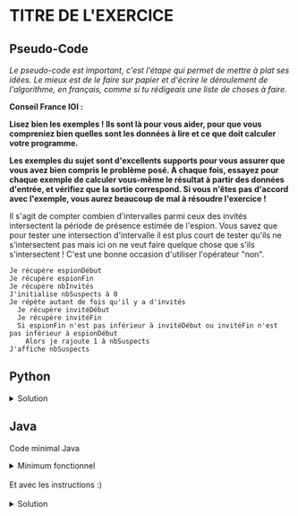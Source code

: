 # TITRE DE L'EXERCICE

## Pseudo-Code

_Le pseudo-code est important, c'est l'étape qui permet de mettre à plat ses idées. Le mieux est de le faire sur papier et d'écrire le déroulement de l'algorithme, en français, comme si tu rédigeais une liste de choses à faire._

**Conseil France IOI :**

**Lisez bien les exemples ! Ils sont là pour vous aider, pour que vous compreniez bien quelles sont les données à lire et ce que doit calculer votre programme.**

**Les exemples du sujet sont d'excellents supports pour vous assurer que vous avez bien compris le problème posé. À chaque fois, essayez pour chaque exemple de calculer vous-même le résultat à partir des données d'entrée, et vérifiez que la sortie correspond. Si vous n'êtes pas d'accord avec l'exemple, vous aurez beaucoup de mal à résoudre l'exercice !**

Il s'agit de compter combien d'intervalles parmi ceux des invités intersectent la période de présence estimée de l'espion. Vous savez que pour tester une intersection d'intervalle il est plus court de tester qu'ils ne s'intersectent pas mais ici on ne veut faire quelque chose que s'ils s'intersectent ! C'est une bonne occasion d'utiliser l'opérateur "non". 

```
Je récupère espionDébut
Je récupère espionFin
Je récupère nbInvités
J'initialise nbSuspects à 0
Je répète autant de fois qu'il y a d'invités
  Je récupère invitéDébut
  Je récupère invitéFin
  Si espionFin n'est pas inférieur à invitéDébut ou invitéFin n'est pas inférieur à espionDébut
    Alors je rajoute 1 à nbSuspects
J'affiche nbSuspects
```

## Python

<details>
  <summary>Solution</summary>

```Python
espionDebut = int(input())
espionFin = int(input())
nbInvites = int(input())
nbSuspects = 0
for loop in range(nbInvites):
   debut = int(input())
   fin = int(input())
   if not( (espionFin < debut) or (fin < espionDebut) ):
      nbSuspects = nbSuspects + 1
print(nbSuspects)
```

</details>

## Java

Code minimal Java

<details>
  <summary>Minimum fonctionnel</summary>

```Java
  class Main {
    public static void main(String[] args) {
      // ton code ici
    }
  }
```

</details>

</br>
Et avec les instructions :)
</br>
</br>

<details>
  <summary>Solution</summary>


```Java
import algorea.Scanner;
class Main
{
   public static void main(String[] args)
   {
      Scanner entrée = new Scanner(System.in);
      int espionDébut = entrée.nextInt();
      int espionFin = entrée.nextInt();
      int nbInvités = entrée.nextInt();
       
      int nbSuspects = 0;
      for (int loop = 1; loop <= nbInvités; loop = loop + 1)
      {
         int début = entrée.nextInt();
         int fin = entrée.nextInt();
         if( !( (espionFin < début) || (fin < espionDébut) ) )
         {
            nbSuspects = nbSuspects + 1;
         }
      }
      System.out.println(nbSuspects);
   }
}
```

</details>
